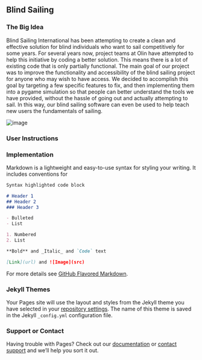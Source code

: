 ## Blind Sailing
### The Big Idea
Blind Sailing International has been attempting to create a clean and effective solution for blind individuals who want to sail competitively for some years. For several years now, project teams at Olin have attempted to help this initiative by coding a better solution. This means there is a lot of existing code that is only partially functional. The main goal of our project was to improve the functionality and accessibility of the blind sailing project for anyone who may wish to have access. We decided to accomplish this goal by targeting a few specific features to fix, and then implementing them into a pygame simulation so that people can better understand the tools we have provided, without the hassle of going out and actually attempting to sail. In this way, our blind sailing software can even be used to help teach new users the fundamentals of sailing.

![image](files/home/cmay/Pictures/SailingDiagram.png)


### User Instructions

### Implementation

Markdown is a lightweight and easy-to-use syntax for styling your writing. It includes conventions for

```markdown
Syntax highlighted code block

# Header 1
## Header 2
### Header 3

- Bulleted
- List

1. Numbered
2. List

**Bold** and _Italic_ and `Code` text

[Link](url) and ![Image](src)
```

For more details see [GitHub Flavored Markdown](https://guides.github.com/features/mastering-markdown/).

### Jekyll Themes

Your Pages site will use the layout and styles from the Jekyll theme you have selected in your [repository settings](https://github.com/CaseyJMay/blindsailing.github.io/settings). The name of this theme is saved in the Jekyll `_config.yml` configuration file.

### Support or Contact

Having trouble with Pages? Check out our [documentation](https://help.github.com/categories/github-pages-basics/) or [contact support](https://github.com/contact) and we’ll help you sort it out.
